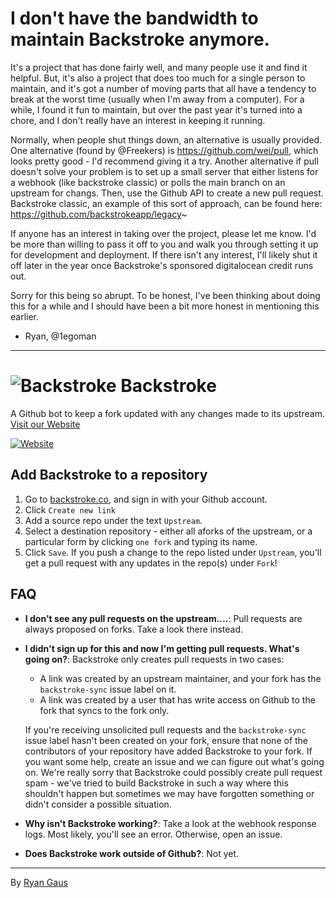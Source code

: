 # I don't have the bandwidth to maintain Backstroke anymore.

It's a project that has done fairly well, and many people use it and find it helpful. But, it's also a project that does too much for a single person to maintain, and it's got a number of moving parts that all have a tendency to break at the worst time (usually when I'm away from a computer). For a while, I found it fun to maintain, but over the past year it's turned into a chore, and I don't really have an interest in keeping it running.

Normally, when people shut things down, an alternative is usually provided. One alternative (found by @Freekers) is https://github.com/wei/pull, which looks pretty good - I'd recommend giving it a try. Another alternative if pull doesn't solve your problem is to set up a small server that either listens for a webhook (like backstroke classic) or polls the main branch on an upstream for changs. Then, use the Github API to create a new pull request. Backstroke classic, an example of this sort of approach, can be found here: https://github.com/backstrokeapp/legacy~

If anyone has an interest in taking over the project, please let me know. I'd be more than willing to pass it off to you and walk you through setting it up for development and deployment. If there isn't any interest, I'll likely shut it off later in the year once Backstroke's sponsored digitalocean credit runs out.

Sorry for this being so abrupt. To be honest, I've been thinking about doing this for a while and I should have been a bit more honest in mentioning this earlier.

- Ryan, @1egoman

---


![Backstroke](https://backstroke.us/assets/img/logo.png)
Backstroke
===
A Github bot to keep a fork updated with any changes made to its upstream. [Visit our Website](https://backstroke.co)

[![Website](https://img.shields.io/website-up-down-green-red/http/backstroke.co.svg?maxAge=2592000)](https://backstroke.co)

## Add Backstroke to a repository

1. Go to [backstroke.co](https://backstroke.co), and sign in with your Github account.
2. Click `Create new link`
3. Add a source repo under the text `Upstream`.
4. Select a destination repository - either all aforks of the upstream, or a particular form by
   clicking `one fork` and typing its name.
5. Click `Save`. If you push a change to the repo listed under `Upstream`, you'll
   get a pull request with any updates in the repo(s) under `Fork`!

## FAQ
- **I don't see any pull requests on the upstream....**: Pull requests are
  always proposed on forks. Take a look there instead.

- **I didn't sign up for this and now I'm getting pull requests. What's going on?**: Backstroke only creates pull requests in two cases:
  - A link was created by an upstream maintainer, and your fork has the `backstroke-sync` issue label on it. 
  - A link was created by a user that has write access on Github to the fork that syncs to the fork only.
  
  If you're receiving unsolicited pull requests and the `backstroke-sync` issue label hasn't been created on your fork, ensure that none of the contributors of your repository have added Backstroke to your fork. If you want some help, create an issue and we can figure out what's going on. We're really sorry that Backstroke could possibly create pull request spam - we've tried to build Backstroke in such a way where this shouldn't happen but sometimes we may have forgotten something or didn't consider a possible situation.

- **Why isn't Backstroke working?**: Take a look at the webhook response logs. Most likely, you'll see an error. Otherwise, open an issue.

- **Does Backstroke work outside of Github?**: Not yet.

-------
By [Ryan Gaus](http://rgaus.net)
